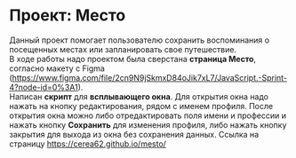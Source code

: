 # Проект: Место

Данный проект помогает пользователю сохранить воспоминания о посещенных местах или запланировать свое путешествие.  
В ходе работы надо проектом была сверстана __страница Место__, согласно макету с Figma (https://www.figma.com/file/2cn9N9jSkmxD84oJik7xL7/JavaScript.-Sprint-4?node-id=0%3A1).  
Написан __скрипт__ для __всплывающего окна__. Для открытия окна надо нажать на кнопку редактирования, рядом с именем профиля. После открытия окна можно либо отредактировать поля имени и профессии и нажать кнопку **Сохранить** для изменения профиля, либо нажать кнопку закрытия для выхода из окна без сохранения данных.  Ссылка на страницу https://cerea62.github.io/mesto/


